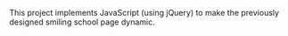 This project implements JavaScript (using jQuery) to make the previously designed smiling school page dynamic.
